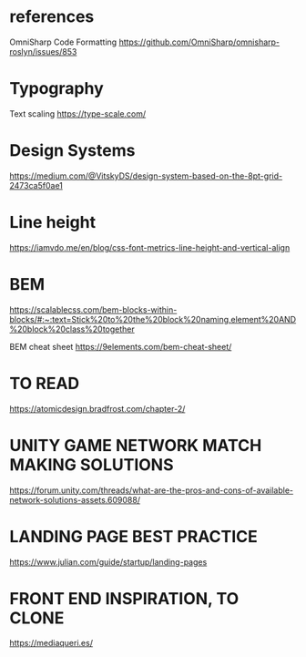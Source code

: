 # references

OmniSharp Code Formatting
https://github.com/OmniSharp/omnisharp-roslyn/issues/853




# Typography

Text scaling
https://type-scale.com/


# Design Systems

https://medium.com/@VitskyDS/design-system-based-on-the-8pt-grid-2473ca5f0ae1



# Line height

https://iamvdo.me/en/blog/css-font-metrics-line-height-and-vertical-align


# BEM

https://scalablecss.com/bem-blocks-within-blocks/#:~:text=Stick%20to%20the%20block%20naming,element%20AND%20block%20class%20together

BEM cheat sheet
https://9elements.com/bem-cheat-sheet/


# TO READ
https://atomicdesign.bradfrost.com/chapter-2/



# UNITY GAME NETWORK MATCH MAKING SOLUTIONS
https://forum.unity.com/threads/what-are-the-pros-and-cons-of-available-network-solutions-assets.609088/


# LANDING PAGE BEST PRACTICE
https://www.julian.com/guide/startup/landing-pages


# FRONT END INSPIRATION, TO CLONE
https://mediaqueri.es/
